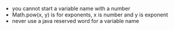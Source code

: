 - you cannot start a variable name with a number
- Math.pow(x, y) is for exponents, x is number and y is exponent
- never use a java reserved word for a variable name

